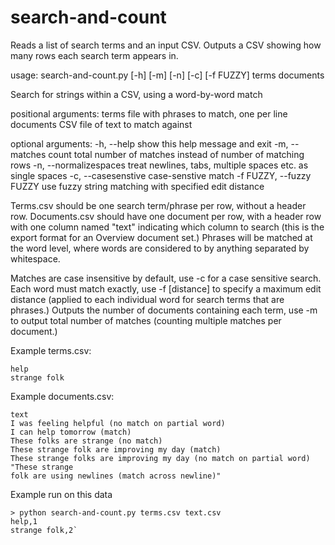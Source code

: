 search-and-count
================

Reads a list of search terms and an input CSV. Outputs a CSV showing how many rows each search term appears in.

usage: search-and-count.py [-h] [-m] [-n] [-c] [-f FUZZY] terms documents

Search for strings within a CSV, using a word-by-word match

positional arguments:
  terms                 file with phrases to match, one per line
  documents             CSV file of text to match against

optional arguments:
  -h, --help            show this help message and exit
  -m, --matches         count total number of matches instead of number of
                        matching rows
  -n, --normalizespaces
                        treat newlines, tabs, multiple spaces etc. as single
                        spaces
  -c, --casesenstive    case-senstive match
  -f FUZZY, --fuzzy FUZZY
                        use fuzzy string matching with specified edit distance

Terms.csv should be one search term/phrase per row, without a header row. Documents.csv should have one document per row, with a header row with one column named "text" indicating which column to search (this is the export format for an Overview document set.) Phrases will be matched at the word level, where words are considered to by anything separated by whitespace. 

Matches are case insensitive by default, use -c for a case sensitive search. Each word must match exactly, use -f [distance] to specify a maximum edit distance (applied to each individual word for search terms that are phrases.) Outputs the number of documents containing each term, use -m to output total number of matches (counting multiple matches per document.)

Example terms.csv:

    help
    strange folk

Example documents.csv:

    text
    I was feeling helpful (no match on partial word)
    I can help tomorrow (match)
    These folks are strange (no match)
    These strange folk are improving my day (match)
    These strange folks are improving my day (no match on partial word)
    "These strange
    folk are using newlines (match across newline)"

Example run on this data

    > python search-and-count.py terms.csv text.csv 
    help,1
    strange folk,2`
